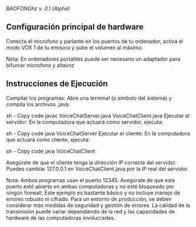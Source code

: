 *BAOFONGhz v. 0.1 (Alpha)*


Configuración principal de hardware
---
Conecta el microfono y parlante en los puertos de tu ordenador, activa el modo VOX 1 de tu emisora y sube el volumen al máximo.

Nota: En ordenadores portatiles puede ser necesario un adaptador para bifurcar microfono y altavoz



Instrucciones de Ejecución
---
Compilar los programas: Abre una terminal (o símbolo del sistema) y compila los archivos .java:

sh - Copy code
javac VoiceChatServer.java VoiceChatClient.java
Ejecutar el servidor: En la computadora que actuará como servidor, ejecuta:

sh - Copy code
java VoiceChatServer
Ejecutar el cliente: En la computadora que actuará como cliente, ejecuta:

sh - Copy code
java VoiceChatClient

Asegúrate de que el cliente tenga la dirección IP correcta del servidor. Puedes cambiar 127.0.0.1 en VoiceChatClient.java por la IP real del servidor.

Nota:
Ambos programas usan el puerto 12345. Asegúrate de que este puerto esté abierto en ambas computadoras y no esté bloqueado por ningún firewall.
Este ejemplo es bastante básico y no incluye manejo de errores robusto ni cifrado. Para un entorno de producción, se deben considerar más medidas de seguridad y gestión de errores.
La calidad de la transmisión puede variar dependiendo de la red y las capacidades de hardware de las computadoras involucradas.


